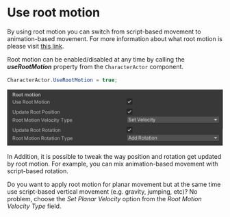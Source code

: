 # Use root motion

By using root motion you can switch from script-based movement to animation-based movement. For more information about what root motion is please visit [this link](https://docs.unrealengine.com/en-US/AnimatingObjects/SkeletalMeshAnimation/RootMotion/index.html).

Root motion can be enabled/disabled at any time by calling the _**useRootMotion**_ property from the `CharacterActor` component.

```csharp
CharacterActor.UseRootMotion = true;
```

![](<../../.gitbook/assets/image (1).png>)

In Addition, it is possible to tweak the way position and rotation get updated by root motion. For example, you can mix animation-based movement with script-based rotation.

Do you want to apply root motion for planar movement but at the same time use script-based vertical movement (e.g. gravity, jumping, etc)? No problem, choose the _Set Planar Velocity_ option from the _Root Motion Velocity Type_ field.



